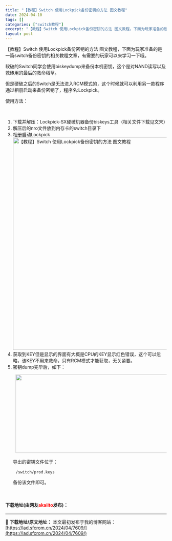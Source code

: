 ```yaml
---
title: "【教程】Switch 使用Lockpick备份密钥的方法 图文教程"
date: 2024-04-10
tags: []
categories: ["switch教程"]
excerpt: "【教程】Switch 使用Lockpick备份密钥的方法 图文教程，下面为玩家准备的是一篇switch备份密钥的相关教程文章，有需要的玩家可以来学习一下哦。 软破的Switch同学会使用biskeydump来备份本机密钥，这个是对NAND读写以及救砖用的最后的救命稻草。 但是硬破之后的Switch是&hellip;"
layout: post
---
```


 <p>【教程】Switch 使用Lockpick备份密钥的方法 图文教程，下面为玩家准备的是一篇switch备份密钥的相关教程文章，有需要的玩家可以来学习一下哦。</p> <p>软破的Switch同学会使用biskeydump来备份本机密钥，这个是对NAND读写以及救砖用的最后的救命稻草。</p> <p>但是硬破之后的Switch是无法进入RCM模式的，这个时候就可以利用另一款程序通过相册启动来备份密钥了，程序名:Lockpick。</p> <p>使用方法：</p> <p>&nbsp;</p> <ol> <li>下载并解压：Lockpick-SX硬破机器备份biskeys工具（相关文件下载见文末）</li> <li>解压后的nro文件放到内存卡的switch目录下</li> <li>相册启动Lockpick<img src="https://lad.sfcrom.cn/wp-content/uploads/2024/04/20240410_66162e5e23de3.webp" style="width: 753px; height: 663px;" alt="【教程】Switch 使用Lockpick备份密钥的方法 图文教程" /></li> <li>获取到KEY但是显示的界面有大概是CPU的KEY显示红色错误，这个可以忽略，该KEY不用来救命，只有RCM模式才能获取，无关紧要。</li> <li>密钥dump完毕后，如下：   <pre> <code><img alt="" src="/d/file/p/2021/10-21/fc421732fb2a0500bc57b1c74a4ad518.webp" style="width: 755px; height: 245px;" /> </code></pre> <p>导出的密钥文件位于：</p> <pre> <code>/switch/prod.keys</code></pre> <p>备份该文件即可。</p></li> </ol> <p>&nbsp;</p> <p><h4>下载地址(由网友<font color="red">akaiito</font>发布)：</h4></p> 

---
📖 **下载地址/原文地址：** 本文最初发布于我的博客网站：[https://lad.sfcrom.cn/2024/04/7609/](https://lad.sfcrom.cn/2024/04/7609/)
